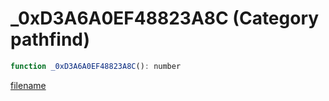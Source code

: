 # _0xD3A6A0EF48823A8C (Category pathfind)

```js
function _0xD3A6A0EF48823A8C(): number
```

[filename](_0xD3A6A0EF48823A8C_m.md ':include')